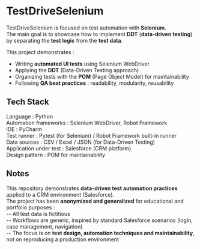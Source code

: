 # TestDriveSelenium
TestDriveSelenium is focused on test automation with **Selenium**.   
The main goal is to showcase how to implement **DDT** (**data-driven testing**) by separating the **test logic** from the **test data**.  

This project demonstrates :  
- Writing **automated UI tests** using Selenium WebDriver   
- Applying the **DDT** (Data-Driven Testing approach)  
- Organizing tests with the **POM** (Page Object Model) for maintainability  
- Following **QA best practices** : readability, modularity, reusability  

## Tech Stack
Language : Python  
Automation frameworks : Selenium WebDriver, Robot Framework  
IDE : PyCharm  
Test runner : Pytest (for Selenium) / Robot Framework built-in runner  
Data sources : CSV / Excel / JSON (for Data-Driven Testing)  
Application under test : Salesforce (CRM platform)  
Design pattern : POM for maintainability  

## Notes
This repository demonstrates **data-driven test automation practices** applied to a CRM environment (Salesforce).  
The project has been **anonymized and generalized** for educational and portfolio purposes :  
-- All test data is fictitious  
-- Workflows are generic, inspired by standard Salesforce scenarios (login, case management, navigation)  
-- The focus is on **test design, automation techniques and maintainability**, not on reproducing a production environment





